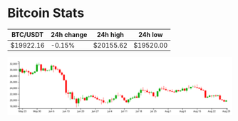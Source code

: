 # Bitcoin Stats

BTC/USDT|24h change|24h high|24h low|
|---|---|---|---|
|$19922.16|-0.15%|$20155.62|$19520.00|

<img src="./chart.svg">
